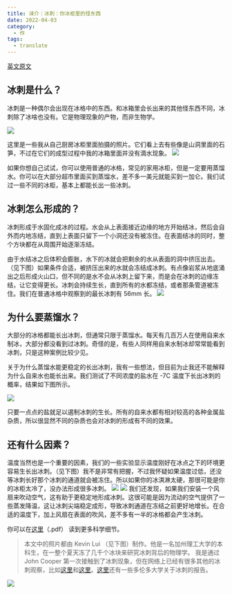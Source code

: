 ```yaml
---
title: 译介｜冰刺：你冰柜里的怪东西
date: 2022-04-03
category:
  - 作
tags:
  - translate
---
```


[英文原文](http://www.its.caltech.edu/~atomic/snowcrystals/icespikes/icespikes.htm)

## 冰刺是什么？

冰刺是一种偶尔会出现在冰格中的东西。和冰箱里会长出来的其他怪东西不同，冰刺除了冰啥也没有。它是物理现象的产物，而非生物学。

![](https://raw.githubusercontent.com/catbaron0/blog/master/images/202243165736.png)

这里是一些我从自己厨房冰柜里面拍摄的照片。它们看上去有些像是山洞里面的石笋，不过在它们的成型过程中我的冰箱里面并没有滴水现象。 ![](https://raw.githubusercontent.com/catbaron0/blog/master/images/202243165959.png)

如果你想自己试试，你可以使用普通的冰格，常见的家用冰柜，但是一定要用蒸馏水。你可以在大部分超市里面买到蒸馏水，差不多一美元就能买到一加仑。我们试过一些不同的冰柜，基本上都能长出一些冰刺。

## 冰刺怎么形成的？

冰刺形成于水固化成冰的过程。水会从上表面接近边缘的地方开始结冰，然后会自外而内地冻结，直到上表面只留下一个小洞还没有被冻住。在表面结冰的同时，整个方块都在从周围开始逐渐冻结。

由于水结冰之后体积会膨胀，水下的冰就会把剩余的水从表面的洞中挤压出去。（见下图）如果条件合适，被挤压出来的水就会冻结成冰刺。有点像岩浆从地底涌出之后形成火山口，但不同的是水不会从冰刺上留下来，而是会在冰刺的边缘冻结，让它变得更长。冰刺会持续生长，直到所有的水都冻结，或者那条管道被冻住。我们在普通冰格中观察到的最长冰刺有 56mm 长。 ![](https://raw.githubusercontent.com/catbaron0/blog/master/images/202243171219.png)

## 为什么要蒸馏水？

大部分的冰格都能长出冰刺，但通常只限于蒸馏水。每天有几百万人在使用自来水制冰，大部分都没看到过冰刺。奇怪的是，有些人同样用自来水制冰却常常能看到冰刺，只是这种案例比较少见。

关于为什么蒸馏水能更稳定的长出冰刺，我有一些想法，但目前为止我还不能解释为什么自来水也能长出来。我们测试了不同浓度的盐水在 -7C 温度下长出冰刺的概率，结果如下图所示。

![](https://raw.githubusercontent.com/catbaron0/blog/master/images/202243172111.png)

只要一点点的盐就足以遏制冰刺的生长。所有的自来水都有相对较高的各种金属盐杂质，所以很显然不同的杂质也会对冰刺的形成有不同的效果。

## 还有什么因素？

温度当然也是一个重要的因素，我们的一些实验显示温度刚好在冰点之下的环境更容易生长出冰刺。（见下图）我不是非常有把握，不过我怀疑如果温度过低，还没等冰刺长好那个冰刺的通道就会被冻住。所以如果你的冰淇淋太硬，那很可能是你的冰柜太冷了，没办法形成很多冰刺。 ![](https://raw.githubusercontent.com/catbaron0/blog/master/images/202243173918.png) ![](https://raw.githubusercontent.com/catbaron0/blog/master/images/202243173941.png) 我们还发现，如果我们安装一个风扇来吹动空气，这有助于更稳定地形成冰刺。这很可能是因为流动的空气提供了一些蒸发降温，这让冰刺尖端稳定成形，导致冰刺通道在冻结之前更好地增长。在合适的温度下，加上风扇在表面的吹风，差不多有一半的冰格都会产生冰刺。

你可以在[这里](http://www.its.caltech.edu/~atomic/snowcrystals/icespikes/icespikes.pdf)（.pdf） 读到更多科学细节。

> 本文中的照片都由 Kevin Lui （见下图）制作。他是一名加州理工大学的本科生，在一整个夏天冻了几千个冰块来研究冰刺背后的物理学。 我是通过 John Cooper 第一次接触到了冰刺现象，但在网络上已经有很多其他的冰刺观察，比如[这里](http://members.shaw.ca/FibbWEB/)和[这里](http://www.photodude.com/pixel/archives/00000047.shtml)。[这里](http://www.physics.utoronto.ca/~smorris/edl/icespikes/icespikes.html)还有一些多伦多大学关于冰刺的报告。

![](https://raw.githubusercontent.com/catbaron0/blog/master/images/202243174356.png)
